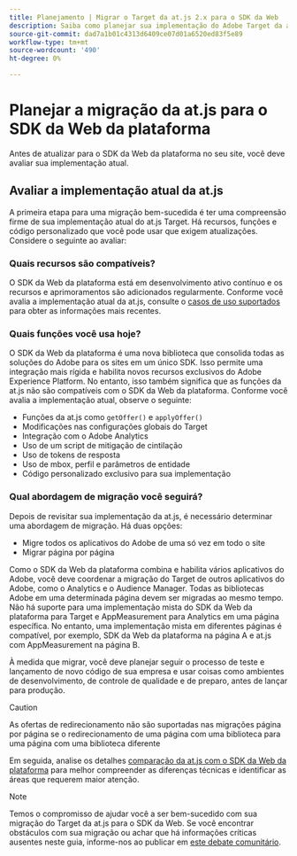 ```yaml
---
title: Planejamento | Migrar o Target da at.js 2.x para o SDK da Web
description: Saiba como planejar sua implementação do Adobe Target da at.js 2.x para o Adobe Experience Platform Web SDK.
source-git-commit: dad7a1b01c4313d6409ce07d01a6520ed83f5e89
workflow-type: tm+mt
source-wordcount: '490'
ht-degree: 0%

---
```


# Planejar a migração da at.js para o SDK da Web da plataforma

Antes de atualizar para o SDK da Web da plataforma no seu site, você deve avaliar sua implementação atual.

## Avaliar a implementação atual da at.js

A primeira etapa para uma migração bem-sucedida é ter uma compreensão firme de sua implementação atual do at.js Target. Há recursos, funções e código personalizado que você pode usar que exigem atualizações. Considere o seguinte ao avaliar:

### Quais recursos são compatíveis?

O SDK da Web da plataforma está em desenvolvimento ativo contínuo e os recursos e aprimoramentos são adicionados regularmente. Conforme você avalia a implementação atual da at.js, consulte o [casos de uso suportados](https://github.com/orgs/adobe/projects/18/views/1) para obter as informações mais recentes.

### Quais funções você usa hoje?

O SDK da Web da plataforma é uma nova biblioteca que consolida todas as soluções do Adobe para os sites em um único SDK. Isso permite uma integração mais rígida e habilita novos recursos exclusivos do Adobe Experience Platform. No entanto, isso também significa que as funções da at.js não são compatíveis com o SDK da Web da plataforma. Conforme você avalia a implementação atual, observe o seguinte:

- Funções da at.js como `getOffer()` e `applyOffer()`
- Modificações nas configurações globais do Target
- Integração com o Adobe Analytics
- Uso de um script de mitigação de cintilação
- Uso de tokens de resposta
- Uso de mbox, perfil e parâmetros de entidade
- Código personalizado exclusivo para sua implementação

### Qual abordagem de migração você seguirá?

Depois de revisitar sua implementação da at.js, é necessário determinar uma abordagem de migração. Há duas opções:

- Migre todos os aplicativos do Adobe de uma só vez em todo o site
- Migrar página por página

Como o SDK da Web da plataforma combina e habilita vários aplicativos do Adobe, você deve coordenar a migração do Target de outros aplicativos do Adobe, como o Analytics e o Audience Manager. Todas as bibliotecas Adobe em uma determinada página devem ser migradas ao mesmo tempo. Não há suporte para uma implementação mista do SDK da Web da plataforma para Target e AppMeasurement para Analytics em uma página específica. No entanto, uma implementação mista em diferentes páginas é compatível, por exemplo, SDK da Web da plataforma na página A e at.js com AppMeasurement na página B.

À medida que migrar, você deve planejar seguir o processo de teste e lançamento de novo código de sua empresa e usar coisas como ambientes de desenvolvimento, de controle de qualidade e de preparo, antes de lançar para produção.

>[!CAUTION]
>
>As ofertas de redirecionamento não são suportadas nas migrações página por página se o redirecionamento de uma página com uma biblioteca para uma página com uma biblioteca diferente


Em seguida, analise os detalhes [comparação da at.js com o SDK da Web da plataforma](detailed-comparison.md) para melhor compreender as diferenças técnicas e identificar as áreas que requerem maior atenção.

>[!NOTE]
>
>Temos o compromisso de ajudar você a ser bem-sucedido com sua migração do Target da at.js para o SDK da Web. Se você encontrar obstáculos com sua migração ou achar que há informações críticas ausentes neste guia, informe-nos ao publicar em [este debate comunitário](https://experienceleaguecommunities.adobe.com/t5/adobe-experience-platform-launch/tutorial-discussion-implement-adobe-experience-cloud-with-web/td-p/444996).
